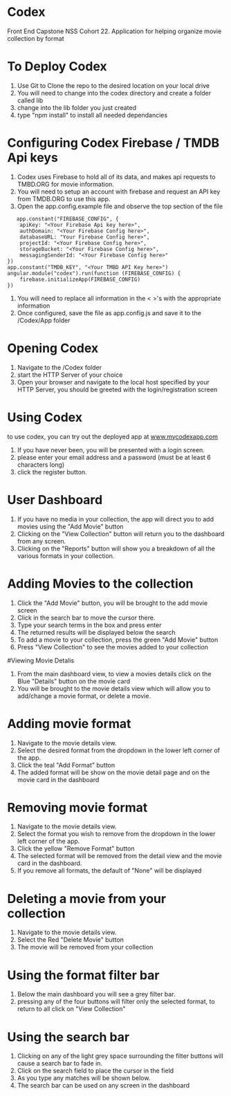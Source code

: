 # Codex
Front End Capstone NSS Cohort 22. Application for helping organize movie collection by format

# To Deploy Codex

1. Use Git to  Clone the repo to the desired location on your local drive
1. You will need to change into the codex directory and create a folder called lib
1. change into the lib folder you just created
1. type "npm install" to install all needed dependancies

# Configuring Codex Firebase / TMDB Api keys
1. Codex uses Firebase to hold all of its data, and makes api requests to TMBD.ORG for movie information.
1. You will need to setup an account with firebase and request an API key from TMDB.ORG to use this app.
1. Open the app.config.example file and observe the top section of the file

```
   app.constant("FIREBASE_CONFIG", {
    apiKey: "<Your Firebase Api key here>",
    authDomain: "<Your Firebase Config here>",
    databaseURL: "Your Firebase Config here>",
    projectId: "<Your Firebase Config here>",
    storageBucket: "<Your Firebase Config here>",
    messagingSenderId: "<Your Firebase Config here>"
})
app.constant("TMDB_KEY", "<Your TMBD API Key here>")
angular.module("codex").run(function (FIREBASE_CONFIG) {
    firebase.initializeApp(FIREBASE_CONFIG)
})
```
1. You will need to replace all information in the <  >'s with the appropriate information
1. Once configured, save the file as app.config.js and save it to the /Codex/App folder

# Opening Codex
1. Navigate to the /Codex folder
1. start the HTTP Server of your choice
1. Open your browser and navigate to the local host specified by your HTTP Server, you should be greeted with the login/registration screen

# Using Codex

to use codex, you can try out the deployed app at www.mycodexapp.com

1. If you have never been, you will be presented with a login screen.
1. please enter your email address and a password (must be at least 6 characters long)
1. click the register button.

# User Dashboard
1. If you have no media in your collection, the app will direct you to add movies using the "Add Movie" button
1. Clicking on the "View Collection" button will return you to the dashboard from any screen.
1. Clicking on the "Reports" button will show you a breakdown of all the various formats in your collection.

# Adding Movies to the collection
1. Click the "Add Movie" button, you will be brought to the add movie screen
1. Click in the search bar to move the cursor there.
1. Type your search terms in the box and press enter
1. The returned results will be displayed below the search
1. To add a movie to your collection, press the green "Add Movie" button
1. Press "View Collection" to see the movies added to your collection

#Viewing Movie Detalis
1. From the main dashboard view, to view a movies details click on the Blue "Details" button on the movie card
1. You will be brought to the movie details view which will allow you to add/change a movie format, or delete a movie.

# Adding movie format
1. Navigate to the movie details view.
1. Select the desired format from the dropdown in the lower left corner of the app.
1. Click the teal "Add Format" button
1. The added format will be show on the movie detail page and on the movie card in the dashboard

# Removing movie format
1. Navigate to the movie details view.
1. Select the format you wish to remove from the dropdown in the lower left corner of the app.
1. Click the yellow "Remove Format" button
1. The selected format will be removed from the detail view and the movie card in the dashboard.
1. If you remove all formats, the default of "None" will be displayed

# Deleting a movie from your collection
1. Navigate to the movie details view.
1. Select the Red "Delete Movie" button
1. The movie will be removed from your collection

# Using the format filter bar
1. Below the main dashboard you will see a grey filter bar.
1. pressing any of the four buttons will filter only the selected format, to return to all click on "View Collection"

# Using the search bar
1. Clicking on any of the light grey space surrounding the filter buttons will cause a search bar to fade in.
1. Click on the search field to place the cursor in the field
1. As you type any matches will be shown below.
1. The search bar can be used on any screen in the dashboard


